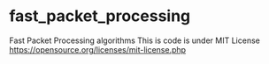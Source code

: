 # fast_packet_processing
Fast Packet Processing algorithms
This is code is under MIT License
https://opensource.org/licenses/mit-license.php
